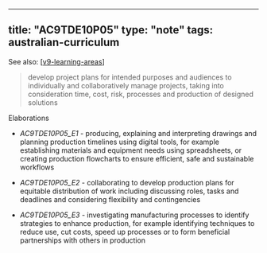 
---
title: "AC9TDE10P05"
type: "note"
tags: australian-curriculum
---

See also: [[v9-learning-areas]]


> develop project plans for intended purposes and audiences to individually and collaboratively manage projects, taking into consideration time, cost, risk, processes and production of designed solutions

Elaborations


- _AC9TDE10P05_E1_ - producing, explaining and interpreting drawings and planning production timelines using digital tools, for example establishing materials and equipment needs using spreadsheets, or creating production flowcharts to ensure efficient, safe and sustainable workflows

- _AC9TDE10P05_E2_ - collaborating to develop production plans for equitable distribution of work including discussing roles, tasks and deadlines and considering flexibility and contingencies

- _AC9TDE10P05_E3_ - investigating manufacturing processes to identify strategies to enhance production, for example identifying techniques to reduce use, cut costs, speed up processes or to form beneficial partnerships with others in production

[//begin]: # "Autogenerated link references for markdown compatibility"
[v9-learning-areas]: ../v9-learning-areas "Learning Areas"
[//end]: # "Autogenerated link references"
